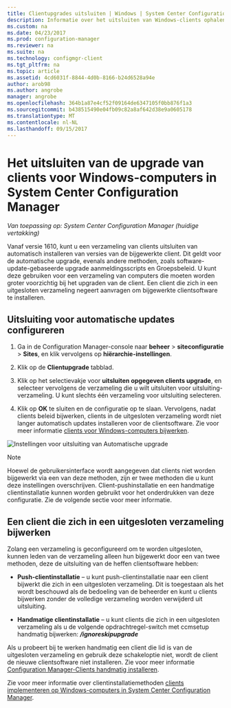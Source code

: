 ```yaml
---
title: Clientupgrades uitsluiten | Windows | System Center Configuration Manager
description: Informatie over het uitsluiten van Windows-clients ophalen in System Center Configuration Manager bijgewerkt.
ms.custom: na
ms.date: 04/23/2017
ms.prod: configuration-manager
ms.reviewer: na
ms.suite: na
ms.technology: configmgr-client
ms.tgt_pltfrm: na
ms.topic: article
ms.assetid: 4cd6031f-8844-4d0b-8166-b24d6528a94e
author: arob98
ms.author: angrobe
manager: angrobe
ms.openlocfilehash: 364b1a87e4cf52f09164de6347105f0bb876f1a3
ms.sourcegitcommit: b438515490e04fb09c82a8af642d38e9a0605178
ms.translationtype: MT
ms.contentlocale: nl-NL
ms.lasthandoff: 09/15/2017
---
```

# <a name="how-to-exclude-upgrading-clients-for-windows-computers-in-system-center-configuration-manager"></a>Het uitsluiten van de upgrade van clients voor Windows-computers in System Center Configuration Manager

*Van toepassing op: System Center Configuration Manager (huidige vertakking)*

Vanaf versie 1610, kunt u een verzameling van clients uitsluiten van automatisch installeren van versies van de bijgewerkte client. Dit geldt voor de automatische upgrade, evenals andere methoden, zoals software-update-gebaseerde upgrade aanmeldingsscripts en Groepsbeleid. U kunt deze gebruiken voor een verzameling van computers die moeten worden groter voorzichtig bij het upgraden van de client. Een client die zich in een uitgesloten verzameling negeert aanvragen om bijgewerkte clientsoftware te installeren.

## <a name="configure-exclusion-for-automatic-upgrades"></a>Uitsluiting voor automatische updates configureren

1. Ga in de Configuration Manager-console naar **beheer** > **siteconfiguratie** > **Sites**, en klik vervolgens op **hiërarchie-instellingen**.

2. Klik op de **Clientupgrade** tabblad.

3. Klik op het selectievakje voor **uitsluiten opgegeven clients upgrade**, en selecteer vervolgens de verzameling die u wilt uitsluiten voor uitsluiting-verzameling. U kunt slechts één verzameling voor uitsluiting selecteren.

4.  Klik op **OK** te sluiten en de configuratie op te slaan. Vervolgens, nadat clients beleid bijwerken, clients in de uitgesloten verzameling wordt niet langer automatisch updates installeren voor de clientsoftware. Zie voor meer informatie [clients voor Windows-computers bijwerken](upgrade-clients-for-windows-computers.md).

![Instellingen voor uitsluiting van Automatische upgrade](media/automatic_upgrade_exclusion.png)



>[!NOTE]
>Hoewel de gebruikersinterface wordt aangegeven dat clients niet worden bijgewerkt via een van deze methoden, zijn er twee methoden die u kunt deze instellingen overschrijven. Client-pushinstallatie en een handmatige clientinstallatie kunnen worden gebruikt voor het onderdrukken van deze configuratie. Zie de volgende sectie voor meer informatie.

## <a name="how-to-upgrade-a-client-that-is-in-an-excluded-collection"></a>Een client die zich in een uitgesloten verzameling bijwerken

Zolang een verzameling is geconfigureerd om te worden uitgesloten, kunnen leden van de verzameling alleen hun bijgewerkt door een van twee methoden, deze de uitsluiting van de heffen clientsoftware hebben:
 - **Push-clientinstallatie** – u kunt push-clientinstallatie naar een client bijwerkt die zich in een uitgesloten verzameling. Dit is toegestaan als het wordt beschouwd als de bedoeling van de beheerder en kunt u clients bijwerken zonder de volledige verzameling worden verwijderd uit uitsluiting.       

 - **Handmatige clientinstallatie** – u kunt clients die zich in een uitgesloten verzameling als u de volgende opdrachtregel-switch met ccmsetup handmatig bijwerken: ***/ignoreskipupgrade***

  Als u probeert bij te werken handmatig een client die lid is van de uitgesloten verzameling en gebruik deze schakeloptie niet, wordt de client de nieuwe clientsoftware niet installeren. Zie voor meer informatie [Configuration Manager-Clients handmatig installeren](/sccm/core/clients/deploy/deploy-clients-to-windows-computers#BKMK_Manual).

Zie voor meer informatie over clientinstallatiemethoden [clients implementeren op Windows-computers in System Center Configuration Manager](/sccm/core/clients/deploy/deploy-clients-to-windows-computers).
